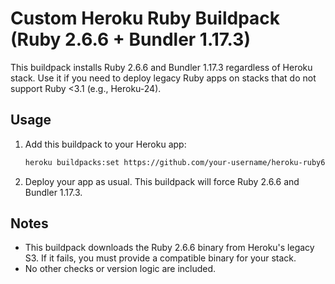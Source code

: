 # Custom Heroku Ruby Buildpack (Ruby 2.6.6 + Bundler 1.17.3)

This buildpack installs Ruby 2.6.6 and Bundler 1.17.3 regardless of Heroku stack. Use it if you need to deploy legacy Ruby apps on stacks that do not support Ruby <3.1 (e.g., Heroku-24).

## Usage

1. Add this buildpack to your Heroku app:

   ```sh
   heroku buildpacks:set https://github.com/your-username/heroku-ruby6-buildpack
   ```

2. Deploy your app as usual. This buildpack will force Ruby 2.6.6 and Bundler 1.17.3.

## Notes
- This buildpack downloads the Ruby 2.6.6 binary from Heroku's legacy S3. If it fails, you must provide a compatible binary for your stack.
- No other checks or version logic are included.
